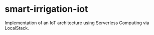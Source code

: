 # smart-irrigation-iot
Implementation of an IoT architecture using Serverless Computing via LocalStack. 
